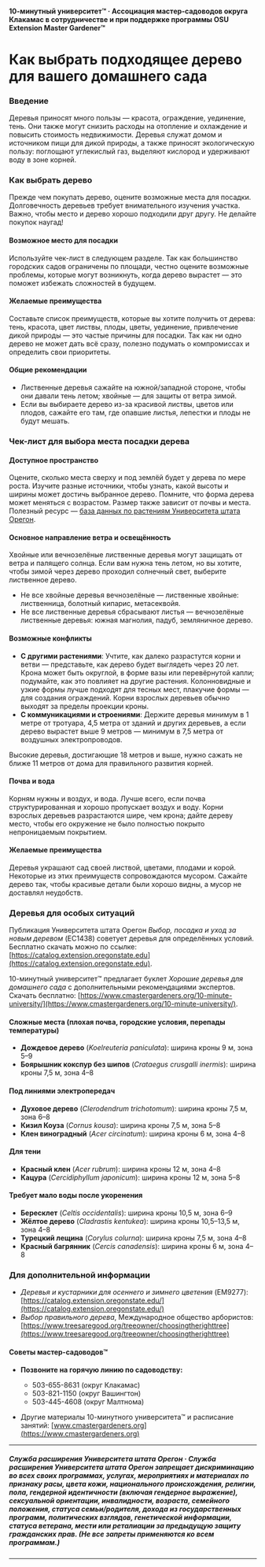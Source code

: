 #### 10-минутный университет™ · Ассоциация мастер-садоводов округа Клакамас в сотрудничестве и при поддержке программы OSU Extension Master Gardener™

# Как выбрать подходящее дерево для вашего домашнего сада

### Введение

Деревья приносят много пользы — красота, ограждение, уединение, тень. Они также могут снизить расходы на отопление и охлаждение и повысить стоимость недвижимости. Деревья служат домом и источником пищи для дикой природы, а также приносят экологическую пользу: поглощают углекислый газ, выделяют кислород и удерживают воду в зоне корней.

### Как выбрать дерево

Прежде чем покупать дерево, оцените возможные места для посадки. Долговечность деревьев требует внимательного изучения участка. Важно, чтобы место и дерево хорошо подходили друг другу. Не делайте покупок наугад!

#### Возможное место для посадки

Используйте чек-лист в следующем разделе. Так как большинство городских садов ограничены по площади, честно оцените возможные проблемы, которые могут возникнуть, когда дерево вырастет — это поможет избежать сложностей в будущем.

#### Желаемые преимущества

Составьте список преимуществ, которые вы хотите получить от дерева: тень, красота, цвет листвы, плоды, цветы, уединение, привлечение дикой природы — это частые причины для посадки. Так как ни одно дерево не может дать всё сразу, полезно подумать о компромиссах и определить свои приоритеты.

#### Общие рекомендации

- Лиственные деревья сажайте на южной/западной стороне, чтобы они давали тень летом; хвойные — для защиты от ветра зимой.
- Если вы выбираете дерево из-за красивой листвы, цветов или плодов, сажайте его там, где опавшие листья, лепестки и плоды не будут мешать.

### Чек-лист для выбора места посадки дерева

#### Доступное пространство

Оцените, сколько места сверху и под землёй будет у дерева по мере роста. Изучите разные источники, чтобы узнать, какой высоты и ширины может достичь выбранное дерево. Помните, что форма дерева может меняться с возрастом. Размер также зависит от почвы и места. Полезный ресурс — [база данных по растениям Университета штата Орегон](https://landscapeplants.oregonstate.edu/).

#### Основное направление ветра и освещённость

Хвойные или вечнозелёные лиственные деревья могут защищать от ветра и палящего солнца. Если вам нужна тень летом, но вы хотите, чтобы зимой через дерево проходил солнечный свет, выберите лиственное дерево.

- Не все хвойные деревья вечнозелёные — лиственные хвойные: лиственница, болотный кипарис, метасеквойя.
- Не все лиственные деревья сбрасывают листья — вечнозелёные лиственные деревья: южная магнолия, падуб, земляничное дерево.

#### Возможные конфликты

- **С другими растениями**: Учтите, как далеко разрастутся корни и ветви — представьте, как дерево будет выглядеть через 20 лет. Крона может быть округлой, в форме вазы или перевёрнутой капли; подумайте, как это повлияет на другие растения. Колонновидные и узкие формы лучше подходят для тесных мест, плакучие формы — для создания ограждений. Корни взрослых деревьев обычно выходят за пределы проекции кроны.
- **С коммуникациями и строениями**: Держите деревья минимум в 1 метре от тротуара, 4,5 метра от зданий и других деревьев, а если дерево вырастет выше 9 метров — минимум в 7,5 метра от воздушных электропроводов.

Высокие деревья, достигающие 18 метров и выше, нужно сажать не ближе 11 метров от дома для правильного развития корней.

#### Почва и вода

Корням нужны и воздух, и вода. Лучше всего, если почва структурированная и хорошо пропускает воздух и воду. Корни взрослых деревьев разрастаются шире, чем крона; дайте дереву место, чтобы его окружение не было полностью покрыто непроницаемым покрытием.

#### Желаемые преимущества

Деревья украшают сад своей листвой, цветами, плодами и корой. Некоторые из этих преимуществ сопровождаются мусором. Сажайте дерево так, чтобы красивые детали были хорошо видны, а мусор не доставлял неудобств.

### Деревья для особых ситуаций

Публикация Университета штата Орегон *Выбор, посадка и уход за новым деревом* (EC1438) советует деревья для определённых условий. Бесплатно скачать можно по ссылке: [https://catalog.extension.oregonstate.edu](https://catalog.extension.oregonstate.edu).

10-минутный университет™ предлагает буклет *Хорошие деревья для домашнего сада* с дополнительными рекомендациями экспертов. Скачать бесплатно: [https://www.cmastergardeners.org/10-minute-university/](https://www.cmastergardeners.org/10-minute-university/).

#### Сложные места (плохая почва, городские условия, перепады температуры)

- **Дождевое дерево** (*Koelreuteria paniculata*): ширина кроны 9 м, зона 5–9
- **Боярышник кокспур без шипов** (*Crataegus crusgalli inermis*): ширина кроны 7,5 м, зона 4–8

#### Под линиями электропередач

- **Духовое дерево** (*Clerodendrum trichotomum*): ширина кроны 7,5 м, зона 6–8
- **Кизил Коуза** (*Cornus kousa*): ширина кроны 7,5 м, зона 5–8
- **Клен виноградный** (*Acer circinatum*): ширина кроны 6 м, зона 4–8

#### Для тени

- **Красный клен** (*Acer rubrum*): ширина кроны 12 м, зона 4–8
- **Кацура** (*Cercidiphyllum japonicum*): ширина кроны 12 м, зона 5–8

#### Требует мало воды после укоренения

- **Бересклет** (*Celtis occidentalis*): ширина кроны 10,5 м, зона 6–9
- **Жёлтое дерево** (*Cladrastis kentukea*): ширина кроны 10,5–13,5 м, зона 4–8
- **Турецкий лещина** (*Corylus colurna*): ширина кроны 7,5 м, зона 4–8
- **Красный багрянник** (*Cercis canadensis*): ширина кроны 6 м, зона 4–8

### Для дополнительной информации

- *Деревья и кустарники для осеннего и зимнего цветения* (EM9277): [https://catalog.extension.oregonstate.edu/](https://catalog.extension.oregonstate.edu/)
- *Выбор правильного дерева*, Международное общество арбористов: [https://www.treesaregood.org/treeowner/choosingtherighttree](https://www.treesaregood.org/treeowner/choosingtherighttree)

#### Советы мастер-садоводов™

- **Позвоните на горячую линию по садоводству:**
  - 503-655-8631 (округ Клакамас)
  - 503-821-1150 (округ Вашингтон)
  - 503-445-4608 (округ Малтнома)

- Другие материалы 10-минутного университета™ и расписание занятий: [www.cmastergardeners.org](https://www.cmastergardeners.org)

---

##### Служба расширения Университета штата Орегон · Служба расширения Университета штата Орегон запрещает дискриминацию во всех своих программах, услугах, мероприятиях и материалах по признаку расы, цвета кожи, национального происхождения, религии, пола, гендерной идентичности (включая гендерное выражение), сексуальной ориентации, инвалидности, возраста, семейного положения, статуса семьи/родителя, дохода из государственных программ, политических взглядов, генетической информации, статуса ветерана, мести или реталиации за предыдущую защиту гражданских прав. (Не все запреты применяются ко всем программам.)
---